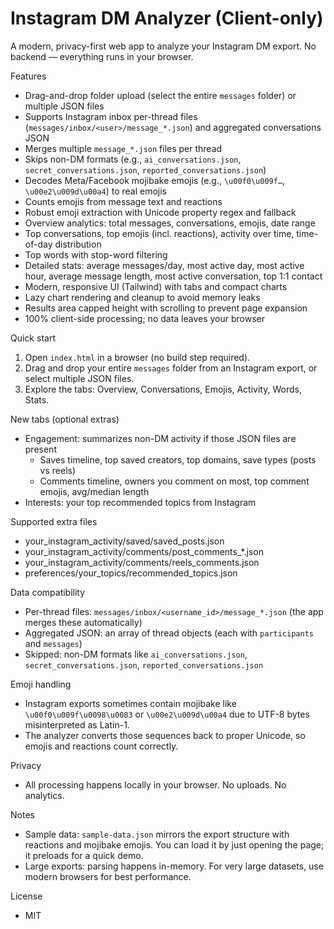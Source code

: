 # Instagram DM Analyzer (Client-only)

A modern, privacy-first web app to analyze your Instagram DM export. No backend — everything runs in your browser.

Features
- Drag-and-drop folder upload (select the entire `messages` folder) or multiple JSON files
- Supports Instagram inbox per-thread files (`messages/inbox/<user>/message_*.json`) and aggregated conversations JSON
- Merges multiple `message_*.json` files per thread
- Skips non-DM formats (e.g., `ai_conversations.json`, `secret_conversations.json`, `reported_conversations.json`)
- Decodes Meta/Facebook mojibake emojis (e.g., `\u00f0\u009f…`, `\u00e2\u009d\u00a4`) to real emojis
- Counts emojis from message text and reactions
- Robust emoji extraction with Unicode property regex and fallback
- Overview analytics: total messages, conversations, emojis, date range
- Top conversations, top emojis (incl. reactions), activity over time, time-of-day distribution
- Top words with stop-word filtering
- Detailed stats: average messages/day, most active day, most active hour, average message length, most active conversation, top 1:1 contact
- Modern, responsive UI (Tailwind) with tabs and compact charts
- Lazy chart rendering and cleanup to avoid memory leaks
- Results area capped height with scrolling to prevent page expansion
- 100% client-side processing; no data leaves your browser

Quick start
1. Open `index.html` in a browser (no build step required).
2. Drag and drop your entire `messages` folder from an Instagram export, or select multiple JSON files.
3. Explore the tabs: Overview, Conversations, Emojis, Activity, Words, Stats.

New tabs (optional extras)
- Engagement: summarizes non-DM activity if those JSON files are present
	- Saves timeline, top saved creators, top domains, save types (posts vs reels)
	- Comments timeline, owners you comment on most, top comment emojis, avg/median length
- Interests: your top recommended topics from Instagram

Supported extra files
- your_instagram_activity/saved/saved_posts.json
- your_instagram_activity/comments/post_comments_*.json
- your_instagram_activity/comments/reels_comments.json
- preferences/your_topics/recommended_topics.json

Data compatibility
- Per-thread files: `messages/inbox/<username_id>/message_*.json` (the app merges these automatically)
- Aggregated JSON: an array of thread objects (each with `participants` and `messages`)
- Skipped: non-DM formats like `ai_conversations.json`, `secret_conversations.json`, `reported_conversations.json`

Emoji handling
- Instagram exports sometimes contain mojibake like `\u00f0\u009f\u0098\u0083` or `\u00e2\u009d\u00a4` due to UTF-8 bytes misinterpreted as Latin-1.
- The analyzer converts those sequences back to proper Unicode, so emojis and reactions count correctly.

Privacy
- All processing happens locally in your browser. No uploads. No analytics.

Notes
- Sample data: `sample-data.json` mirrors the export structure with reactions and mojibake emojis. You can load it by just opening the page; it preloads for a quick demo.
- Large exports: parsing happens in-memory. For very large datasets, use modern browsers for best performance.

License
- MIT
